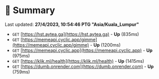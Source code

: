 # 📖 Summary
Last updated: **27/4/2023, 10:54:46 PTG "Asia/Kuala_Lumpur"**

- `GET` [https://hst.aytea.ga](https://hst.aytea.ga) - **Up** (835ms)
- `GET` [https://memeapi.cyclic.app/gimme](https://memeapi.cyclic.app/gimme) - **Up** (1200ms)
- `GET` [https://memeapi.cyclic.app](https://memeapi.cyclic.app) - **Up** (975ms)
- `GET` [https://klik.ml/health](https://klik.ml/health) - **Up** (1415ms)
- `GET` [https://dumb.onrender.com](https://dumb.onrender.com) - **Up** (759ms)
